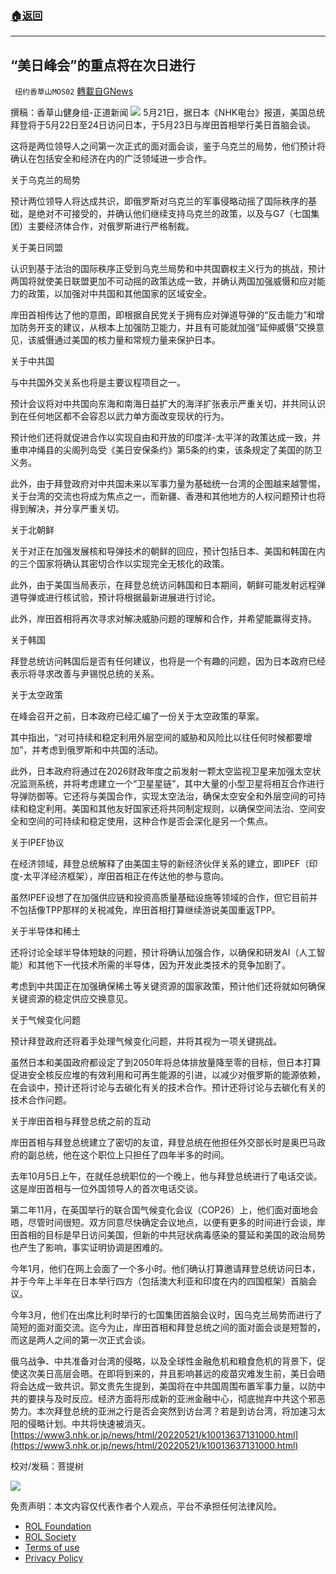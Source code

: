 ###  [:house:返回](README.md)
---


## “美日峰会”的重点将在次日进行
` 纽约香草山MOS02` [轉載自GNews](https://gnews.org/zh-hans/2574524/)

撰稿：香草山健身组-正道新闻
 ![](https://cdn.discordapp.com/attachments/902205163622776852/956563844661121124/image0.png) 
5月21日，据日本《NHK电台》报道，美国总统拜登将于5月22日至24日访问日本，于5月23日与岸田首相举行美日首脑会谈。
 
这将是两位领导人之间第一次正式的面对面会谈，鉴于乌克兰的局势，他们预计将确认在包括安全和经济在内的广泛领域进一步合作。
 
关于乌克兰的局势
 
预计两位领导人将达成共识，即俄罗斯对乌克兰的军事侵略动摇了国际秩序的基础，是绝对不可接受的，并确认他们继续支持乌克兰的政策，以及与G7（七国集团）主要经济体合作，对俄罗斯进行严格制裁。
 
关于美日同盟
 
认识到基于法治的国际秩序正受到乌克兰局势和中共国霸权主义行为的挑战，预计两国将就使美日联盟更加不可动摇的政策达成一致，并确认两国加强威慑和应对能力的政策，以加强对中共国和其他国家的区域安全。
 
岸田首相传达了他的意图，即根据自民党关于拥有应对弹道导弹的“反击能力”和增加防务开支的建议，从根本上加强防卫能力，并且有可能就加强“延伸威慑”交换意见，该威慑通过美国的核力量和常规力量来保护日本。
 
关于中共国
 
与中共国外交关系也将是主要议程项目之一。
 
预计会议将对中共国向东海和南海日益扩大的海洋扩张表示严重关切，并共同认识到在任何地区都不会容忍以武力单方面改变现状的行为。
 
预计他们还将就促进合作以实现自由和开放的印度洋-太平洋的政策达成一致，并重申冲绳县的尖阁列岛受《美日安保条约》第5条的约束，该条规定了美国的防卫义务。
 
此外，由于拜登政府对中共国未来以军事力量为基础统一台湾的企图越来越警惕，关于台湾的交流也将成为焦点之一，而新疆、香港和其他地方的人权问题预计也将得到解决，并分享严重关切。
 
关于北朝鲜
 
关于对正在加强发展核和导弹技术的朝鲜的回应，预计包括日本、美国和韩国在内的三个国家将确认其密切合作以实现完全无核化的政策。
 
此外，由于美国当局表示，在拜登总统访问韩国和日本期间，朝鲜可能发射远程弹道导弹或进行核试验，预计将根据最新进展进行讨论。
 
此外，岸田首相将再次寻求对解决威胁问题的理解和合作，并希望能赢得支持。
 
关于韩国
 
拜登总统访问韩国后是否有任何建议，也将是一个有趣的问题，因为日本政府已经表示将寻求改善与尹锡悦总统的关系。
 
关于太空政策
 
在峰会召开之前，日本政府已经汇编了一份关于太空政策的草案。
 
其中指出，“对可持续和稳定利用外层空间的威胁和风险比以往任何时候都要增加”，并考虑到俄罗斯和中共国的活动。
 
此外，日本政府将通过在2026财政年度之前发射一颗太空监视卫星来加强太空状况监测系统，并将考虑建立一个“卫星星链”，其中大量的小型卫星将相互合作进行导弹防御等。它还将与美国合作，实现太空法治，确保太空安全和外层空间的可持续和稳定利用。美国和其他友好国家还将共同制定规则，以确保空间法治、空间安全和空间的可持续和稳定使用，这种合作是否会深化是另一个焦点。
 
关于IPEF协议
 
在经济领域，拜登总统解释了由美国主导的新经济伙伴关系的建立，即IPEF（印度-太平洋经济框架），岸田首相正在传达他的参与意向。
 
虽然IPEF设想了在加强供应链和投资高质量基础设施等领域的合作，但它目前并不包括像TPP那样的关税减免，岸田首相打算继续游说美国重返TPP。
 
关于半导体和稀土
 
还将讨论全球半导体短缺的问题，预计将确认加强合作，以确保和研发AI（人工智能）和其他下一代技术所需的半导体，因为开发此类技术的竞争加剧了。
 
考虑到中共国正在加强确保稀土等关键资源的国家政策，预计他们还将就如何确保关键资源的稳定供应交换意见。
 
关于气候变化问题
 
预计拜登政府还将着手处理气候变化问题，并将其视为一项关键挑战。
 
虽然日本和美国政府都设定了到2050年将总体排放量降至零的目标，但日本打算促进安全核反应堆的有效利用和可再生能源的引进，以减少对俄罗斯的能源依赖，在会谈中，预计还将讨论与去碳化有关的技术合作。预计还将讨论与去碳化有关的技术合作问题。
 
关于岸田首相与拜登总统之前的互动
 
岸田首相与拜登总统建立了密切的友谊，拜登总统在他担任外交部长时是奥巴马政府的副总统，他在这个职位上只担任了四年半多的时间。
 
去年10月5日上午，在就任总统职位的一个晚上，他与拜登总统进行了电话交谈。这是岸田首相与一位外国领导人的首次电话交谈。
 
第二年11月，在英国举行的联合国气候变化会议（COP26）上，他们面对面地会晤，尽管时间很短。双方同意尽快确定会议地点，以便有更多的时间进行会谈，岸田首相的目标是早日访问美国，但新的中共冠状病毒感染的蔓延和美国的政治局势也产生了影响，事实证明协调是困难的。
 
今年1月，他们在网上会面了一个多小时。他们确认打算邀请拜登总统访问日本，并于今年上半年在日本举行四方（包括澳大利亚和印度在内的四国框架）首脑会议。
 
今年3月，他们在出席比利时举行的七国集团首脑会议时，因乌克兰局势而进行了简短的面对面交流。迄今为止，岸田首相和拜登总统之间的面对面会谈是短暂的，而这是两人之间的第一次正式会谈。
 
俄乌战争、中共准备对台湾的侵略，以及全球性金融危机和粮食危机的背景下，促使这次美日高层会晤。在即将到来的，并且影响甚远的疫苗灾难发生前，美日会晤将会达成一致共识。郭文贵先生提到，美国将在中共国周围布置军事力量，以防中共的要挟与及时反应。经济方面将形成新的亚洲金融中心，彻底抛弃中共这个邪恶势力。本次拜登总统的亚洲之行是否会突然到访台湾？若是到访台湾，将加速习太阳的侵略计划。中共将快速被消灭。[https://www3.nhk.or.jp/news/html/20220521/k10013637131000.html](https://www3.nhk.or.jp/news/html/20220521/k10013637131000.html)
 
校对/发稿：菩提树
 
![](https://cdn.discordapp.com/attachments/942466911881539646/970788410249846824/IMG_1279.JPG)

免责声明：本文内容仅代表作者个人观点，平台不承担任何法律风险。
  
- [ROL Foundation](https://rolfoundation.org/)
- [ROL Society](https://rolsociety.org/)
- [Terms of use](https://gnews.org/terms-of-use-3/)
- [Privacy Policy](https://gnews.org/privacy-policy/)
